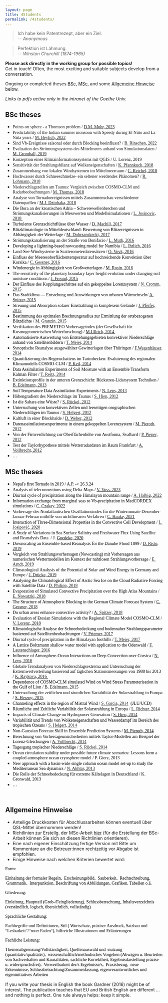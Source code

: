 ```yaml
---
layout: page
title: 4Students
permalink: /4students/
---
```


> Ich habe kein Patentrezept, aber ein Ziel.  
> -- <cite>Anonymous</cite>

> Perfektion ist Lähmung.  
> -- <cite>Winston Churchill (1874-1965)</cite>
  
**Please ask directly in the working group for possible topics!**  
Get in touch! Often, the most exciting and suitable subjects develop from a conversation.

Ongoing or completed theses [BSc](#bsc-theses), [MSc](#msc-theses), and some [Allgemeine Hinweise](#allgemeine-hinweise) below.

*Links to pdfs active only in the intranet of the Goethe Univ.*

## BSc theses

-   <span style="font-size: 14px; font-family: Georgia;">Points on
    sphere - a Thomson problem / <a
    href="https://user.uni-frankfurt.de/~bahrens/bscpdfs/BScDMMohr2023.pdf"
    target="_blank" >D.M. Mohr, 2023</a> </span>
-   <span style="font-size: 14px; font-family: Georgia;">Predictability
    of the Indian summer monsoon with Speedy during El Niño and La Niña
    years / <a
    href="https://user.uni-frankfurt.de/~bahrens/bscpdfs/BScMBeylich2022.pdf"
    target="_blank" >M.
    Beylich, 2022</a> </span>
-   <span style="font-size: 14px; font-family: Georgia;">Sind
    Vb-Ereignisse saisonal oder durch Blocking beeinflusst? / <a
    href="https://user.uni-frankfurt.de/~bahrens/bscpdfs/BScBRinschen2022.pdf"
    target="_blank" >B. Rinschen, 2022</a></span>
-   <span style="font-size: 14px; font-family: Georgia;">Evaluation des
    Strömungssystems des Mittelmeers anhand von Simulationsdaten / <a
    href="https://user.uni-frankfurt.de/~bahrens/bscpdfs/BScMGromball2019.pdf"
    target="_blank">M. Gromball, 2019</a></span>
-   <span style="font-size: 14px; font-family: Georgia;">Konzeption
    eines Klimainformationssystems mit QGIS / U. Lorenz, 2019</span>
-   <span style="font-size: 14px; font-family: Georgia;">Sensitivität
    der Strahlungsbilanz auf Wolkeneigenschaften / <a
    href="https://user.uni-frankfurt.de/~bahrens/bscpdfs/BScKPfannkuch2018.pdf"
    target="_blank" >K.
    Pfannkuch, 2018</a></span>
-   <span style="font-size: 14px; font-family: Georgia;">Zusammenhang
    von lokalen Windsystemen im Mittelmeerraum / <a
    href="https://user.uni-frankfurt.de/~bahrens/bscpdfs/BScCReichel2018.pdf"
    target="_blank">C. Reichel, 2018</a> </span>
-   <span style="font-size: 14px; font-family: Georgia;">Hochwasser
    durch Schneeschmelze- ein seltener werdendes Phänomen? / <a
    href="http://user.uni-frankfurt.de/~bahrens/bscpdfs/BScRlohmann2018.pdf"
    target="_blank">R. Lohmann, 2018</a></span>
-   <span
    style="font-size: 14px; font-family: Georgia; ">Niederschlagszellen
    am Taunus: Vergleich zwischen COSMO-CLM und Radarbeobachtungen / <a
    href="http://user.uni-frankfurt.de/~bahrens/bscpdfs/BScMThomas2018.pdf"
    target="_blank">M. Thomas, 2018</a></span>
-   <span
    style="font-size: 14px; font-family: Georgia;" >Analyse
    von Tornadoereignissen mittels Zusammenschau verschiedener
    Datenquellen / <a
    href="http://user.uni-frankfurt.de/~bahrens/bscpdfs/BScMDziobaka2018.pdf"
    target="_blank">M.J.
    Dziobaka, 2018</a></span>
-   <span
    style="font-size: 14px; font-family: Georgia; color: rgb(0, 0, 0);">Die
    Bora an der kroatischen Adria – Schwerewellenbrechen und
    Strömungskanalisierungen in Messwerten und Modellsimulationen / <a
    href="http://user.uni-frankfurt.de/~bahrens/bscpdfs/BScLJosipovic2018.pdf"
    target="_blank">L. Josipovic, 2018 </a></span>
-   <span
    style="font-size: 14px; font-family: Georgia; color: rgb(0, 0, 0);">Turbulente
    Grenzschichtflüsse über Wasser / <a
    href="http://user.uni-frankfurt.de/~bahrens/bscpdfs/BScDMachill2017.pdf"
    target="_blank">D. Machill, 2017</a></span>
-   <span
    style="font-size: 14px; font-family: Georgia; color: rgb(0, 0, 0);">Blitzklimatologie
    in Mitteldeutschland: Bewertung von Blitzereignissen in Abhängigkeit
    der Wetterlage / <a
    href="http://user.uni-frankfurt.de/~bahrens/bscpdfs/BScDobrzaniecki2017.pdf"
    target="_blank">M. Dobrzanskecki, 2017</a></span>
-   <span
    style="font-size: 14px; font-family: Georgia; color: rgb(0, 0, 0);">Strömungskanalisierung
    an der Straße von Bonifacio / <a
    href="http://user.uni-frankfurt.de/~bahrens/bscpdfs/BScLJMuth2016.pdf"
    target="_blank">L. Muth, 2016</a></span>
-   <span
    style="font-size: 14px; font-family: Georgia; color: rgb(0, 0, 0);">Developing
    a lightning-based nowcasting model for Namibia / <a
    href="http://user.uni-frankfurt.de/~bahrens/bscpdfs/BScIhrlich2016.pdf"
    target="_blank">L. Ihrlich, 2016</a></span>
-   <span
    style="font-size: 14px; font-family: Georgia; color: rgb(0, 0, 0);">Land-See-Windsysteme
    in Scatterometerdatensätzen /
    <a href="http://user.uni-frankfurt.de/~bahrens/bscpdfs/BScVovk2016.pdf"
    target="_blank">O. Vovk, 2016</a> </span>
-   <span
    style="font-size: 14px; font-family: Georgia; color: rgb(0, 0, 0);">Einfluss
    der Meeresoberflächentemperatur auf hochreichende Konvektion über
    Korsika / <a
    href="http://user.uni-frankfurt.de/~bahrens/bscpdfs/BScCGessner2016.pdf"
    target="_blank">C. Gessner, 2016</a></span>
-   <span
    style="font-size: 14px; font-family: Georgia; color: rgb(0, 0, 0);">Windenergie
    in Abhängigkeit von Großwetterlagen / <a
    href="http://user.uni-frankfurt.de/~bahrens/bscpdfs/BScMRosin2016.pdf"
    target="_blank">M. Rosin, 2016</a></span>
-   <span
    style="font-size: 14px; font-family: Georgia; color: rgb(0, 0, 0);">The
    sensitivity of the planetary boundary layer height evolution under
    changing soil moisture conditions / <a
    href="http://user.uni-frankfurt.de/~bahrens/bscpdfs/BScJFreund2015.pdf"
    target="_blank">J. Freund, 2015</a></span>
-   <span
    style="font-family: Georgia; color: rgb(0, 0, 0); font-size: 14px;">Der
    Einfluss des Kopplungsschrittes auf ein gekoppeltes Lorenzsystem /
    <a
    href="http://user.uni-frankfurt.de/~bahrens/bscpdfs/BScNCromm2015.pdf"
    target="_blank">N. Cromm, 2015</a></span>
-   <span
    style="font-size: 14px; font-family: Georgia; color: rgb(0, 0, 0);">Das
    Stadtklima — Entstehung und Auswirkungen von urbanen Wärmeinseln/ <a
    href="http://user.uni-frankfurt.de/~bahrens/bscpdfs/BScASpitzer2015.pdf"
    target="_blank">A. Spitzer, 2015</a></span>
-   <span
    style="font-size: 14px; font-family: Georgia; color: rgb(0, 0, 0);">Streuung
    und Absorption solarer Einstrahlung in komplexem </span><span
    style="color: rgb(0, 0, 0); font-family: Georgia; font-size: 14px;">Gelände
    / <a
    href="http://user.uni-frankfurt.de/~bahrens/bscpdfs/BScJPfeifer2015.pdf"
    target="_blank">J. Pfeifer, 2015</a></span>
-   <span
    style="font-size: 14px; font-family: Georgia; color: rgb(0, 0, 0);">Bestimmung
    des optimalen Brechnungsradius zur Ermittlung der ortsbezogenen
    Blitzdichte / <a
    href="http://user.uni-frankfurt.de/~bahrens/bscpdfs/BScMGranzin2015.pdf"
    target="_blank">M. Granzin, 2015</a> </span>
-   <span
    style="color: rgb(0, 0, 0); font-family: Georgia; font-size: 14px;">Verifikation
    des PREMETEO Vorhersageindex (der Gesellschaft für
    Kosmogeometrischen Wetterforschung) / <a
    href="http://user.uni-frankfurt.de/~bahrens/bscpdfs/BScUllrich2014.pdf"
    target="_blank">M.Ullrich, 2014 </a></span>
-   <span
    style="font-size: 14px; font-family: Georgia; color: rgb(0, 0, 0);">Automatisierte
    Auswertung von Entstehungsgebieten konvektiver Niederschläge anhand
    von Satellitenbildern / [T. Meier,
    2014](http://user.uni-frankfurt.de/~bahrens/bscpdfs/BScTMeier2014.pdf)</span>
-   <span
    style="font-size: 14px; font-family: Georgia; color: rgb(0, 0, 0);">Synoptische
    Reanalyse ausgewählter Gewitterlagen über Thüringen / <a
    href="http://user.uni-frankfurt.de/~bahrens/bscpdfs/BScWagenhaeuser.pdf"
    target="_blank">F.Wagenhäuser, 2014</a>  
    </span>
-   <span
    style="font-family: Georgia; color: rgb(0, 0, 0); font-size: 14px;">Quantifizierung
    des Regenschattens im Tarimbecken: Evaluierung des regionalen
    Klimamodells COSMO-CLM /
    <a href="http://user.uni-frankfurt.de/~bahrens/bscpdfs/BScKeil.pdf"
    target="_blank">P. Keil, 2014</a></span>
-   <span
    style="font-size: 14px; font-family: Georgia; color: rgb(0, 0, 0);">Data
    Assimilation Experiments </span><span
    style="color: rgb(0, 0, 0); font-family: Georgia; font-size: 14px;">of
    Soil Moisture with an Ensemble Transform Kalman Filter
    / </span><span
    style="font-size: 14px; color: rgb(0, 0, 0); font-family: Georgia;"><a href="http://user.uni-frankfurt.de/~bahrens/bscpdfs/BScReitz.pdf"
    target="_blank">T. Reitz, 2014</a></span>
-   <span
    style="font-size: 14px; font-family: Georgia; color: rgb(0, 0, 0);">Extinktionsprofile
    in der unteren Grenzschicht: Rückstreu-Lidarsystem Techniken /
    <a href="http://user.uni-frankfurt.de/~bahrens/bscpdfs/BScEdelmann.pdf"
    target="_blank">B. Edelmann, 2013</a></span>
-   <span
    style="font-size: 14px; font-family: Georgia; color: rgb(0, 0, 0);">Soil
    Temperature Data Assimilation Experiments /
    <a href="http://user.uni-frankfurt.de/~bahrens/bscpdfs/BScLeps.pdf"
    target="_blank">N. Leps, 2013</a></span>
-   <span
    style="font-family: Georgia; color: rgb(0, 0, 0); font-size: 14px;">Höhengradient
    des Niederschlags im Taunus /
    <a href="http://user.uni-frankfurt.de/~bahrens/bscpdfs/BScHien.pdf"
    target="_blank">S. Hien, 2012</a></span>
-   <span
    style="font-family: Georgia; color: rgb(0, 0, 0); font-size: 14px;">Ist
    die Sahara eine Wüste? /
    <a href="http://user.uni-frankfurt.de/~bahrens/bscpdfs/BScRueckel.pdf"
    target="_blank">S. Rückel, 2012</a></span>
-   <span
    style="font-family: Georgia; color: rgb(0, 0, 0); font-size: 14px;">Untersuchung
    von konvektiven Zellen und leeseitigen orographischen Niederschlägen
    im Taunus /
    <a href="http://user.uni-frankfurt.de/~bahrens/bscpdfs/BScHelgert.pdf"
    target="_blank">S. Helgert, 2012</a></span>
-   <span
    style="font-family: Georgia; color: rgb(0, 0, 0); font-size: 14px;">Kaltluft
    in einer Blockhalde /
    <a href="http://user.uni-frankfurt.de/~bahrens/bscpdfs/BScWeber.pdf"
    target="_blank">D. Weber, 2012</a></span>
-   <span
    style="font-family: Georgia; color: rgb(0, 0, 0); font-size: 14px;">Datenassimilationsexperimente
    in einem gekoppelten Lorenzsystem /
    <a href="http://user.uni-frankfurt.de/~bahrens/bscpdfs/BScPieroth.pdf"
    target="_blank">M. Pieroth, 2012</a></span>
-   <span
    style="font-family: Georgia; color: rgb(0, 0, 0); font-size: 14px;">Von
    der Firnverdichtung zur Oberflächenhöhe von Austfonna, Svalbard /
    <a href="http://user.uni-frankfurt.de/~bahrens/bscpdfs/BScPieper.pdf"
    target="_blank">P. Pieper, 2012</a></span>
-   <span
    style="font-family: Georgia; color: rgb(0, 0, 0); font-size: 14px;">Test
    der Taylorhypothese mittels Wetterradardaten im Raum Frankfurt / <a
    href="http://user.uni-frankfurt.de/~bahrens/bscpdfs/BScVollbrecht.pdf"
    target="_blank">A. Vollbrecht, 2012</a></span>
-   <span
    style="font-size: 14px; font-family: Georgia; color: rgb(0, 0, 0);">…</span>

<span style="font-size: 14px;">  
</span>

## MSc theses

-   <span
    style="font-size: 14px; font-family: Georgia; color: rgb(0, 0, 0);">Nepal's first Tornado in 2019 / A.P. -> 26.3.24</span>
-   <span
    style="font-size: 14px; font-family: Georgia; color: rgb(0, 0, 0);">
    Analysis of teleconnections using Delta-Maps / <a
    href="https://user.uni-frankfurt.de/~bahrens/bscpdfs/MScVVoss2023.pdf"
    target="_blank">V. Voss. 2023 </a></span>
-   <span
    style="font-size: 14px; font-family: Georgia; color: rgb(0, 0, 0);">Diurnal cycle of precipitation along the Himalayan mountain range / 
    <a
    href="https://user.uni-frankfurt.de/~bahrens/bscpdfs/MScAHalbig2022.pdf"
    target="_blank">A. Halbig, 2022</a></span>
-   <span
    style="font-size: 14px; font-family: Georgia; color: rgb(0, 0, 0);">Information
    exchange from marginal seas to Vb-precipitation in MedCORDEX
    simulations / <a
    href="https://user.uni-frankfurt.de/~bahrens/bscpdfs/MScCCzakay2022.pdf" target="_blank">C. Czakay,
    2022</a></span>
-   <span
    style="font-size: 14px; font-family: Georgia; color: rgb(0, 0, 0);">Vorhersage
    des Nordatlantischen Oszillationsindex für die Wintermonate
    Dezember-Januar-Februar mithilfe von nichtlinearen Verfahren / <a
    href="https://user.uni-frankfurt.de/~bahrens/bscpdfs/MScCHauke2021.pdf"
    target="_blank">C. Hauke, 2021</a></span>
-   <span
    style="font-size: 14px; font-family: Georgia; color: rgb(0, 0, 0);">Interaction
    of Three-Dimensional Properties in the Convective Cell Development /
    <a
    href="https://user.uni-frankfurt.de/~bahrens/bscpdfs/MScLJosipovic2020.pdf"
    target="_blank">L. Josipović, 2020</a></span>
-   <span
    style="font-size: 14px; font-family: Georgia; color: rgb(0, 0, 0);">A
    Study of Variations in Sea Surface Salinity and Freshwater Flux
    Using Satellite and Reanalysis Data  / J. </span><a
    href="https://user.uni-frankfurt.de/~bahrens/bscpdfs/MScJGoedecke2020.pdf"
    target="_blank"
    style="color: rgb(0, 0, 0); font-family: Georgia; font-size: 14px;">Goedeke,
    2020</a>
-   <span
    style="font-size: 14px; font-family: Georgia; color: rgb(0, 0, 0);">Downscaling
    an Ensemble-based Reanalysis for the Danube Flood 1899 / <a
    href="https://user.uni-frankfurt.de/~bahrens/bscpdfs/MScDRisto2019.pdf"
    target="_blank">D. Risto, 2019</a></span>
-   <span
    style="font-size: 14px; font-family: Georgia; color: rgb(0, 0, 0);">Vergleich
    von Strahlungsvorhersagen (Nowcasting) mit Vorhersagen aus
    numerischen Wettermodellen im Kontext der nahtlosen
    Strahlungsvorhersage / <a
    href="https://user.uni-frankfurt.de/~bahrens/bscpdfs/MScEArndt2019.pdf"
    target="_blank">E. Arndt, 2019</a></span>
-   <span
    style="font-size: 14px; font-family: Georgia; color: rgb(0, 0, 0);">Climatological
    Analysis of the Potential of Solar and Wind Energy in Germany and
    Europe / <a
    href="https://user.uni-frankfurt.de/~bahrens/bscpdfs/MScJDruecke2019.pdf"
    target="_blank">J. Drücke, 2019</a></span>
-   <span
    style="font-size: 14px; font-family: Georgia; color: rgb(0, 0, 0);">Analysing
    the Climatological Effect of Arctic Sea Ice on the Cloud Radiative
    Forcing with Satellite Data / <a
    href="https://user.uni-frankfurt.de/~bahrens/bscpdfs/MScDPhilipp2018.pdf"
    target="_blank">D. Philipp, 2018</a></span>
-   <span
    style="font-size: 14px; font-family: Georgia; color: rgb(0, 0, 0);">Evaporation
    of Simulated Convective Precipitation over the High Atlas Mountains
    / <a
    href="http://user.uni-frankfurt.de/~bahrens/bscpdfs/MScENowatzki2018.pdf"
    target="_blank">E. Nowatzki, 2018</a></span>
-   <span
    style="font-size: 14px; font-family: Georgia; color: rgb(0, 0, 0);">The
    Structure of Atmospheric Blocking in the German Climate Forecast
    System / <a
    href="http://user.uni-frankfurt.de/~bahrens/bscpdfs/MScCGessner2018.pdf"
    target="_blank">C. Gessner, 2018</a></span>
-   <span
    style="font-size: 14px; font-family: Georgia; color: rgb(0, 0, 0);">Do
    urban areas enhance convective activity? / <a
    href="http://user.uni-frankfurt.de/~bahrens/bscpdfs/MScASpitzer2018.pdf"
    target="_blank">A. Spitzer, 2018</a></span>
-   <span
    style="font-size: 14px; font-family: Georgia; color: rgb(0, 0, 0);">Evaluation
    of Etesian Simulations with the Regional Climate Model COSMO-CLM /
    <a
    href="http://user.uni-frankfurt.de/~bahrens/bscpdfs/MScVLorenz2018.pdf"
    target="_blank">V. Lorenz, 2018</a></span>
-   <span
    style="font-size: 14px; font-family: Georgia; color: rgb(0, 0, 0);">Klimatologische
    Analyse der Schneebedeckung und bodennaher Strahlungsparameter
    basierend auf Satellitenbeobachtungen / <a
    href="http://user.uni-frankfurt.de/~bahrens/bscpdfs/MScVPriemer2017.pdf"
    target="_blank">V. Priemer, 2017</a></span>
-   <span
    style="font-size: 14px; font-family: Georgia; color: rgb(0, 0, 0);">Diurnal
    cycle of precipitation in the Himalayan foothills / <a
    href="http://user.uni-frankfurt.de/~bahrens/bscpdfs/MScTMeier2017.pdf"
    target="_blank">T. Meier, 2017</a> </span>
-   <span
    style="font-size: 14px; font-family: Georgia; color: rgb(0, 0, 0);">A
    Lattice Boltzmann shallow water model with application to the
    Odenwald / <a
    href="http://user.uni-frankfurt.de/~bahrens/bscpdfs/MScFLautenschlager2016.pdf"
    target="_blank">F. Lautenschlager, 2016</a></span>
-   <span
    style="font-size: 14px; font-family: Georgia; color: rgb(0, 0, 0);">Influence
    of Atmosphere-Ocean Interactions on Deep Convection over Corsica /
    <a href="http://user.uni-frankfurt.de/~bahrens/bscpdfs/MScNLeps2016.pdf"
    target="_blank">N. Leps, 2016</a> </span>
-   <span
    style="font-size: 14px; font-family: Georgia; color: rgb(0, 0, 0);">Globale
    Trendanalysen von Niederschlagsextrema und Untersuchung der
    Extremwertverteilung basierend auf täglichen Stationsmessungen von
    1988 bis 2013 / <a
    href="http://user.uni-frankfurt.de/~bahrens/bscpdfs/MScRaykova2016.pdf"
    target="_blank">K. Raykova, 2016 </a></span>
-   <span
    style="font-size: 14px; font-family: Georgia; color: rgb(0, 0, 0);">Dependence
    of COSMO-CLM simulated Wind on Wind Stress Parameterisation in the
    Gulf of Lion / <a
    href="http://user.uni-frankfurt.de/~bahrens/bscpdfs/MScBEdelmann2015.pdf"
    target="_blank">B. Edelmann, 2015</a></span>
-   <span
    style="font-size: 14px; font-family: Georgia; color: rgb(0, 0, 0);">Untersuchung
    der zeitlichen und räumlichen Variabilität der Solarstrahlung in
    Europa / <a
    href="http://user.uni-frankfurt.de/~bahrens/bscpdfs/MScSHerzog2015.pdf"
    target="_blank">S. Herzog, 2015</a></span>
-   <span
    style="font-family: Georgia; color: rgb(0, 0, 0); font-size: 14px;">Channeling
    effects in the region of Mistral Wind / <a
    href="http://user.uni-frankfurt.de/~bahrens/bscpdfs/MScGarcia2014.pdf"
    target="_blank">S. Garcia, 2014</a>  (JLU/UCD)</span>
-   <span
    style="font-size: 14px; font-family: Georgia; color: rgb(0, 0, 0);">Räumliche
    und Zeitliche Variabilität der Solarstrahlung in Europa / <a
    href="http://user.uni-frankfurt.de/~bahrens/bscpdfs/MScSHerzog2015.pdf"
    target="_blank">L. Richter, 2014</a></span>
-   <span
    style="font-size: 14px; font-family: Georgia; color: rgb(0, 0, 0);">Impacts
    of Climate Change on Hydropower Generation /
    <a href="http://user.uni-frankfurt.de/~bahrens/bscpdfs/MScHien2014.pdf"
    target="_blank">S. Hien, 2014</a> </span>
-   <span
    style="font-size: 14px; font-family: Georgia; color: rgb(0, 0, 0);">Variabilität
    und Trends von Wolkeneigenschaften und Wasserdampf im Bereich des
    tropischen Ozeans / <a
    href="http://user.uni-frankfurt.de/~bahrens/bscpdfs/MScHelgert2014.pdf"
    target="_blank">S. Helgert, 2014</a></span>
-   <span
    style="font-size: 14px; font-family: Georgia; color: rgb(0, 0, 0);">Non-Gaussian
    Forecast Skill in Ensemble Prediction Systems / </span><a
    href="http://user.uni-frankfurt.de/~bahrens/bscpdfs/MScPieroth2014.pdf"
    target="_blank"
    style="color: rgb(0, 0, 0); font-family: Georgia; font-size: 14px;">M.
    Pieroth, 2014</a>
-   <span
    style="font-size: 14px; font-family: Georgia; color: rgb(0, 0, 0);">Berechnung
    von Vorhersageunsicherheiten mittels Taylor-Modellen am Beispiel der
    Lorenz-Gleichungen / <a
    href="http://user.uni-frankfurt.de/~bahrens/bscpdfs/MScVollbrecht2014.pdf"
    target="_blank">A. Vollbrecht, 2014</a></span>
-   <span
    style="font-size: 14px; font-family: Georgia; color: rgb(0, 0, 0);">Tagesgang
    tropischer Niederschläge / <a
    href="http://user.uni-frankfurt.de/~bahrens/bscpdfs/MScRueckel2014.pdf"
    target="_blank">S. Rückel, 2014</a>  
    </span>
-   <span
    style="font-size: 14px; font-family: Georgia; color: rgb(0, 0, 0);">Ocean
    circulation stability under possible future climate scenarios:
    Lessons form a coupled atmosphere ocean cryosphere model / P. Gierz,
    2013</span>
-   <span
    style="font-size: 14px; font-family: Georgia; color: rgb(0, 0, 0);">New
    approach with a basin-wide single column ocean model set-up to study
    the Mediterranean Sea dynamics /
    <a href="http://user.uni-frankfurt.de/~bahrens/bscpdfs/MScAkhtar.pdf"
    target="_blank">N. Akhtar, 2013</a></span>
-   <span
    style="font-size: 14px; font-family: Georgia; color: rgb(0, 0, 0);">Die
    Rolle der Schneebedeckung für extreme Kältelagen in Deutschland / K.
    Gronwald, 2013</span>
-   <span
    style="font-size: 14px; font-family: Georgia; color: rgb(0, 0, 0);">…</span>

<span
style="font-size: 14px; font-family: Georgia; color: rgb(0, 0, 0);">  
</span>

<span id="p3"></span>

## Allgemeine Hinweise

-   Anteilige
    Druckkosten für Abschlussarbeiten können eventuell über QSL-Mittel
    übernommen werden!
-   Richtlinien
    zur Erstellg. der MSc-Arbeit <a
    href="http://www.uni-frankfurt.de/52700418/Formular-Masterarbeit-mit-Richtlinien-MSc-Meteo-.doc"
    target="_blank">hier</a> (für die Erstellung der BSc-Arbeit können
    Sie sich an diesen Richtlinien orientieren).
-   Eine nach eigener Einschätzung fertige Version mit Bitte um Kommentare an die Betreuer:innen rechtzeitig vor Abgabe ist empfohlen.
-   Einige Hinweise nach welchen Kriterien bewertet wird:  
      

<span
style="font-size: 14px; font-family: Georgia; color: rgb(0, 0, 0);">Form:</span>

<span
style="font-size: 14px; font-family: Georgia; color: rgb(0, 0, 0);">Einhaltung
der formaler Regeln,  Erscheinungsbild,  Sauberkeit,  Rechtschreibung,
 Grammatik,  Interpunktion, Beschriftung von Abbildungen, Grafiken,
Tabellen o.ä.</span>

<span
style="color: rgb(0, 0, 0); font-family: Georgia; font-size: 14px;">Gliederung:</span>

<span
style="font-size: 14px; font-family: Georgia; color: rgb(0, 0, 0);">Einleitung,
Hauptteil (Grob-/Feingliederung), Schlussbetrachtung, Inhaltsverzeichnis
(verständlich, logisch, übersichtlich, vollständig)</span>

<span
style="color: rgb(0, 0, 0); font-family: Georgia; font-size: 14px;">Sprachliche
Gestaltung:</span>

<span
style="font-size: 14px; font-family: Georgia; color: rgb(0, 0, 0);">Fachbegriffe
und Definitionen, Stil ( Wortschatz, präziser Ausdruck, Satzbau und
“Lesbarkeit“/“roter Faden“), hilfreiche Illustrationen und
Erläuterungen</span>

<span
style="color: rgb(0, 0, 0); font-family: Georgia; font-size: 14px;">Fachliche
Leistung:</span>

<span
style="font-size: 14px; font-family: Georgia; color: rgb(0, 0, 0);">Themenabgrenzung/Vollständigkeit,
Quellenauswahl und -nutzung (quantitativ/qualitativ),
 wissenschaftlich/methodisches Vorgehen (Abwägen u. Beurteilen von
Sachverhalten und Kausalitäten, sachliche Korrektheit,
Ergebnisdarstellung präzise u. widerspruchsfrei),  Verwertbarkeit der/s
Ergebnisse/s,  Praxisbezug,  neue Erkenntnisse,
Schlussbetrachtung/Zusammenfassung, eigenverantwortliches und
eigeninitiatives Arbeiten</span>

  

<span>If you write your
thesis in English the book Gardner (2016) might be of interest. The
publication teaches that EU and British English are different … and
nothing is perfect. One rule always helps: keep it simple.</span>
